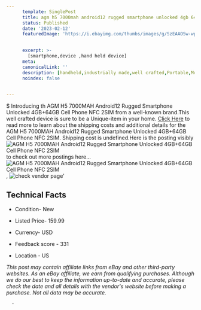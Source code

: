 ```yaml
---
      template: SinglePost
      title: agm h5 7000mah android12 rugged smartphone unlocked 4gb 64gb cell phone nfc 2sim
      status: Published
      date: '2023-02-12'
      featuredImage: 'https://i.ebayimg.com/thumbs/images/g/SzEAAOSw-wpidiUU/s-l225.jpg'
       

      excerpt: >-
        [smartphone,device ,hand held device]
      meta:
      canonicalLink: ''
      description: [handheld,industrially made,well crafted,Portable,Mobile,Compact,Convenient,Lightweight,Maneuverable,Man-portable,Miniature,Carriable,Hand-held,Light,Holdable,Transportable,Mobile device,Pocket-sized,On-the-go,Wireless,Cordless,Compact size,Convenient size, smartphone,device ,hand held device]
      noindex: false
      

---
```

$
      Introducing th AGM H5 7000MAH Android12 Rugged Smartphone Unlocked 4GB+64GB Cell Phone NFC 2SIM from a well-known brand.This well crafted device  is sure to be a Unique-item in your home. [Click Here](https://www.ebay.com/itm/314008983600?hash=item491c64d830%3Ag%3ASzEAAOSw-wpidiUU&mkevt=1&mkcid=1&mkrid=711-53200-19255-0&campid=%253CePNCampaignId%253E&customid=%253CreferenceId%253E&toolid=10049) to read more to learn about the shipping costs and additional details for the AGM H5 7000MAH Android12 Rugged Smartphone Unlocked 4GB+64GB Cell Phone NFC 2SIM. Shipping cost is undefined.Here is the posting visibly ![AGM H5 7000MAH Android12 Rugged Smartphone Unlocked 4GB+64GB Cell Phone NFC 2SIM](https://i.ebayimg.com/thumbs/images/g/SzEAAOSw-wpidiUU/s-l225.jpg) to check out more postings here... ![AGM H5 7000MAH Android12 Rugged Smartphone Unlocked 4GB+64GB Cell Phone NFC 2SIM](https://i.ebayimg.com/images/g/SzEAAOSw-wpidiUU/s-l1200.jpg), ![check vendor page](https://origin-galleryplus.ebayimg.com/ws/web/314008983600_2_0_1/225x225.jpg,https://origin-galleryplus.ebayimg.com/ws/web/314008983600_3_0_1/225x225.jpg,https://origin-galleryplus.ebayimg.com/ws/web/314008983600_4_0_1/225x225.jpg,https://origin-galleryplus.ebayimg.com/ws/web/314008983600_5_0_1/225x225.jpg,https://origin-galleryplus.ebayimg.com/ws/web/314008983600_6_0_1/225x225.jpg,https://origin-galleryplus.ebayimg.com/ws/web/314008983600_7_0_1/225x225.jpg,https://origin-galleryplus.ebayimg.com/ws/web/314008983600_8_0_1/225x225.jpg,https://origin-galleryplus.ebayimg.com/ws/web/314008983600_9_0_1/225x225.jpg,https://origin-galleryplus.ebayimg.com/ws/web/314008983600_10_0_1/225x225.jpg,https://origin-galleryplus.ebayimg.com/ws/web/314008983600_11_0_1/225x225.jpg,https://origin-galleryplus.ebayimg.com/ws/web/314008983600_12_0_1/225x225.jpg)'

      

 ## Technical Facts 



     
      

 - Condition- New 


      

 - Listed Price- 159.99 


      

 - Currency- USD 


      

 - Feedback score - 331 


      

 - Location - US 


      
      

 *_This post may contain affiliate links from eBay and other third-party websites. As an eBay affiliate, we earn from qualifying purchases. Although we do our best to keep the information up-to-date and accurate, please check the date and all details with the vendor's website before making a purchase. Not all data may be accurate._*




      -

